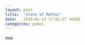 ```yaml
---
layout: post
title:  "State of Matter"
date:   2019-01-13 17:01:17 +0200
categories: games
---
```


moi
